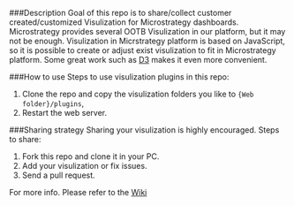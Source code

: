 ###Description
Goal of this repo is to share/collect customer created/customized Visulization for Microstrategy dashboards. Microstrategy provides several OOTB Visulization in our platform, but it may not be enough. Visulization in Micrstrategy platform is based on JavaScript, so it is possible to create or adjust exist visulization to fit in Microstrategy platform. Some great work such as [D3](https://github.com/mbostock/d3) makes it even more convenient.

###How to use
Steps to use visulization plugins in this repo:

1. Clone the repo and copy the visulization folders you like to `{Web folder}/plugins`,
2. Restart the web server.

###Sharing strategy
Sharing your visulization is highly encouraged.
Steps to share:

1. Fork this repo and clone it in your PC.
2. Add your visulization or fix issues.
3. Send a pull request.

For more info. Please refer to the [Wiki](.\wiki?raw=true)
